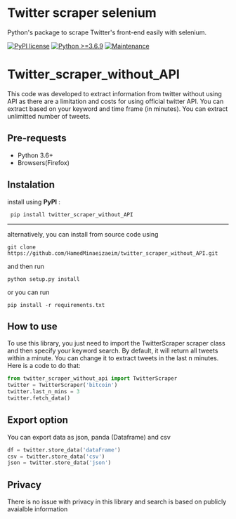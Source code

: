 <h1> Twitter scraper selenium </h1>
<p> Python's package to scrape Twitter's front-end easily with selenium.  </p>


[![PyPI license](https://img.shields.io/pypi/l/ansicolortags.svg)](https://opensource.org/licenses/MIT) [![Python >=3.6.9](https://img.shields.io/badge/python-3.6+-blue.svg)](https://www.python.org/downloads/release/python-360/)
[![Maintenance](https://img.shields.io/badge/Maintained-Yes-green.svg)](https://github.com/shaikhsajid1111/facebook_page_scraper/graphs/commit-activity)

# Twitter_scraper_without_API

This code was developed to extract information from twitter without using API as there are a limitation and costs for using official twitter API. You can extract based on your keyword and time frame (in minutes). You can extract unlimitted number of tweets. 


## Pre-requests

 - Python 3.6+
 - Browsers(Firefox)

## Instalation 
install using **PyPl** : 

   

     pip install twitter_scraper_without_API
    
---

alternatively, you can install from source code using 

    git clone https://github.com/HamedMinaeizaeim/twitter_scraper_without_API.git
 and then run 
 

    python setup.py install 
   or you can run 
   

    pip install -r requirements.txt




## How to use 

To use this library, you just need to import the TwitterScraper scraper class and then specify your keyword search. By default, it will return all tweets within a minute. You can change it to extract tweets in the last n minutes. Here is a code to do that: 

```py
from twitter_scraper_without_api import TwitterScraper
twitter = TwitterScraper('bitcoin')
twitter.last_n_mins = 3
twitter.fetch_data()
```

## Export option

You can export data as json, panda (Dataframe) and csv

```py
df = twitter.store_data('dataFrame')
csv = twitter.store_data('csv')
json = twitter.store_data('json')
```

## Privacy

There is no issue with privacy in this library and search is based on publicly avaialble information 
